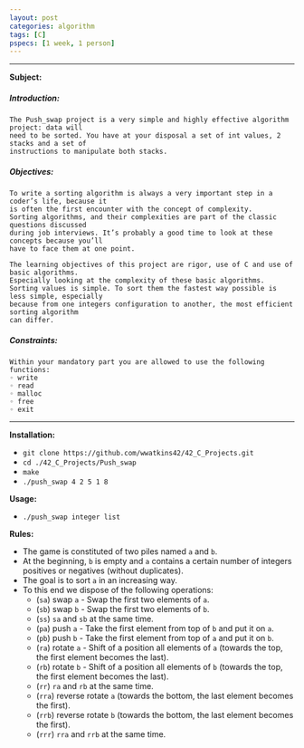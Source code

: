 ```yaml
---
layout: post
categories: algorithm
tags: [C]
pspecs: [1 week, 1 person]
---
```

---
__Subject:__
##### Introduction:
```
The Push_swap project is a very simple and highly effective algorithm project: data will
need to be sorted. You have at your disposal a set of int values, 2 stacks and a set of
instructions to manipulate both stacks.
```
##### Objectives:
```
To write a sorting algorithm is always a very important step in a coder’s life, because it
is often the first encounter with the concept of complexity.
Sorting algorithms, and their complexities are part of the classic questions discussed
during job interviews. It’s probably a good time to look at these concepts because you’ll
have to face them at one point.

The learning objectives of this project are rigor, use of C and use of basic algorithms.
Especially looking at the complexity of these basic algorithms.
Sorting values is simple. To sort them the fastest way possible is less simple, especially
because from one integers configuration to another, the most efficient sorting algorithm
can differ.
```
##### Constraints:
```
Within your mandatory part you are allowed to use the following functions:
◦ write
◦ read
◦ malloc
◦ free
◦ exit
```
---
__Installation:__

* `git clone https://github.com/wwatkins42/42_C_Projects.git`
* `cd ./42_C_Projects/Push_swap`
* `make`
* `./push_swap 4 2 5 1 8`

**Usage:**
* `./push_swap integer list`

__Rules:__
* The game is constituted of two piles named `a` and `b`.
* At the beginning, `b` is empty and `a` contains a certain number of integers positives or negatives (without duplicates).
* The goal is to sort `a` in an increasing way.
* To this end we dispose of the following operations:
  * (`sa`) swap `a` - Swap the first two elements of `a`.
  * (`sb`) swap `b` - Swap the first two elements of `b`.
  * (`ss`) `sa` and `sb` at the same time.
  * (`pa`) push `a` - Take the first element from top of `b` and put it on `a`.
  * (`pb`) push `b` - Take the first element from top of `a` and put it on `b`.
  * (`ra`) rotate `a` - Shift of a position all elements of `a` (towards the top, the first element becomes the last).
  * (`rb`) rotate `b` - Shift of a position all elements of `b` (towards the top, the first element becomes the last).
  * (`rr`) `ra` and `rb` at the same time.
  * (`rra`) reverse rotate `a` (towards the bottom, the last element becomes the first).
  * (`rrb`) reverse rotate `b` (towards the bottom, the last element becomes the first).
  * (`rrr`) `rra` and `rrb` at the same time.
